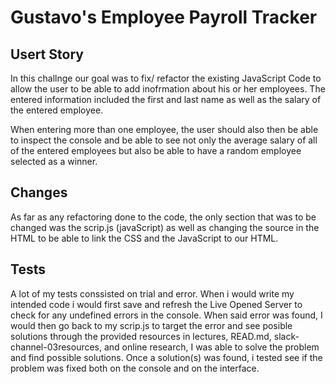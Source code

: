 # Gustavo's Employee Payroll Tracker


##  Usert Story
In this challnge our goal was to fix/ refactor the existing JavaScript Code to allow the user to be able to add inofrmation about his or her employees. The entered information included the first and last name as well as the salary of the entered employee.

When entering more than one employee, the user should also then be able to inspect the console and be able to see not only the average salary of all of the entered employees but also be able to have a random employee selected as a winner.

## Changes
As far as any refactoring done to the code, the only section that was to be changed was the scrip.js (javaScript) as well as changing the source in the HTML to be able to link the CSS and the JavaScript to our HTML.

## Tests
A lot of my tests conssisted on trial and error. When i would write my intended code i would first save and refresh the Live Opened Server to check for any undefined errors in the console. When said error was found, I would then go back to my scrip.js to target the error and see posible solutions through the  provided resources in lectures, READ.md, slack-channel-03resources, and online research, I was able to solve the problem and find possible solutions. Once a solution(s) was found, i tested see if the problem was fixed both on the console and on the interface.